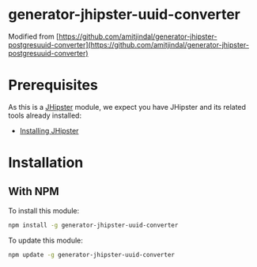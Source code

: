 # generator-jhipster-uuid-converter

Modified from [https://github.com/amitjindal/generator-jhipster-postgresuuid-converter](https://github.com/amitjindal/generator-jhipster-postgresuuid-converter)

# Prerequisites

As this is a [JHipster](http://jhipster.github.io/) module, we expect you have JHipster and its related tools already installed:

- [Installing JHipster](https://jhipster.github.io/installation.html)

# Installation

## With NPM

To install this module:

```bash
npm install -g generator-jhipster-uuid-converter
```

To update this module:

```bash
npm update -g generator-jhipster-uuid-converter
```

